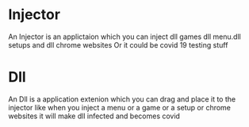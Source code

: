 # Injector
An Injector is an applictaion which you can inject dll games dll menu.dll setups and dll chrome websites Or it could be covid 19 testing stuff 
# Dll
An Dll is a application extenion which you can drag and place it to the injector like when you inject a menu or a game or a setup or chrome websites it will make dll infected and becomes covid
